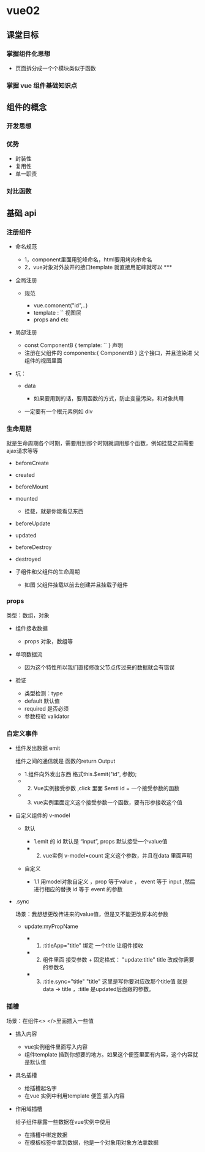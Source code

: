 # vue02

## 课堂目标

### 掌握组件化思想

- 页面拆分成一个个模块类似于函数

### 掌握 vue 组件基础知识点

## 组件的概念

### 开发思想

### 优势

- 封装性
- 复用性
- 单一职责

### 对比函数

## 基础 api

### 注册组件

- 命名规范

	- 1，component里面用驼峰命名，html要用烤肉串命名
	- 2，vue对象对外放开的接口template 就直接用驼峰就可以 ***

- 全局注册

	- 规范

		- vue.comonent("id",..)
		- template : `` 视图层
		- props and etc

- 局部注册

	- const  ComponentB { template: `` } 声明
	- 注册在父组件的  components:{ ComponentB } 这个接口，并且渲染进 父组件的视图里面

- 坑：

	- data

		- 如果要用到的话，要用函数的方式，防止变量污染，和对象共用

	- 一定要有一个根元素例如 div

### 生命周期

就是生命周期各个时期，需要用到那个时期就调用那个函数，例如挂载之前需要ajax请求等等

- beforeCreate
- created
- beforeMount
- mounted

	- 挂载，就是你能看见东西

- beforeUpdate
- updated
- beforeDestroy
- destroyed
- 子组件和父组件的生命周期

	- 如图 父组件挂载以前去创建并且挂载子组件

### props

类型：数组，对象

- 组件接收数据

	- props 对象，数组等

- 单项数据流

	- 因为这个特性所以我们直接修改父节点传过来的数据就会有错误

- 验证

	- 类型检测：type
	- default 默认值
	- required 是否必须
	- 参数校验 validator

### 自定义事件

- 组件发出数据 emit

  组件之间的通信就是
  函数的return Output

	- 1.组件向外发出东西 格式this.$emit("id", 参数);
	- 2. Vue实例接受参数 ,click 里面 $emti id = 一个接受参数的函数
	- 3. vue实例里面定义这个接受参数一个函数，要有形参接收这个值

- 自定义组件的 v-model

	- 默认

		- 1.emit 的 id 默认是 “input”, props 默认接受一个value值
		- 2. vue实例 v-model=count 定义这个参数，并且在data 里面声明

	- 自定义

		-  1.1 用model对象自定义 ，prop 等于value ， event 等于 input ,然后进行相应的替换 id 等于 event 的参数

- .sync

  场景：我想想更改传进来的value值，但是又不能更改原本的参数

	- update:myPropName

		- 1. :titleApp="title" 绑定 一个title 让组件接收
		- 2. 组件里面 接受参数 + 固定格式： "update:title" title 改成你需要的参数名
		- 3. :title.sync="title"  "title" 这里是写你要对应改那个title值 就是 data -> title ，:title 是updated后面跟的参数。 

### 插槽

场景：在组件<> </>里面插入一些值

- 插入内容

	- vue实例组件里面写入内容
	- 组件template <slot></slot> 插到你想要的地方。如果这个便签里面有内容，这个内容就是默认值

- 具名插槽

	-  <slot name="header"></slot>给插槽起名字
	- 在vue 实例中利用template 便签 <template v-slot:header>header</template>插入内容

- 作用域插槽

  给子组件暴露一些数据在vue实例中使用

	- <slot name="header" :count=count></slot> 在插槽中绑定数据
	-  在模板标签中拿到数据，他是一个对象用对象方法拿数据<template v-slot:header="data">

- 缩写

	- #

- 复用性

	- 只需要传递参数，循环逻辑在组件插槽里面声明就可以，vue实例只需要传递参数而已

### 动态组件 & 异步组件

- component
- keep-alive
- 异步组件

### 复用性

- mixin

  组件复用逻辑
  vue3被废弃

	- 缺点

		- 来源不明确
		- 命名冲突

			- 导致函数，或者方法被覆盖

	- 做法 

		- 1，抽离相同的逻辑声明

			-  const mixinC = {
    mounted() {
      console.log("hello from mixin!");
},}

		- 2. 在组件中使用 mixins: [声明的对象名称],

- extends

	- Vue.extends

- 自定义指令

  要拿到真实的dom

	- Vue.directive

		- 生命周期
		- 参数，el binding (真实的dom --el)

			- 参数binding //v-focus.a.b="123"></input>  这样可以在参数binding里面拿到一些数据 

### render流程

- init

	- template

		- render 函数

			- vnode

				- dom element

- update

	- diff

## 案例

### qq空间

- 使用组件化思想重构其逻辑

*XMind: ZEN - Trial Version*